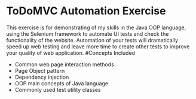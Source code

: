# ToDoMVC Automation Exercise
This exercise is for demonstrating of my skills
 in the Java OOP language, using the Selenium framework
  to automate UI tests and check the functionality
   of the website. Automation of your tests will 
   dramatically speed up web testing and
    leave more time to create other tests to improve
     your quality of web application.
  #Concepts Included
 - Common web page interaction methods
 - Page Object pattern
 - Dependency injection
 - OOP main concepts of Java language
 - Commonly used test utility classes 